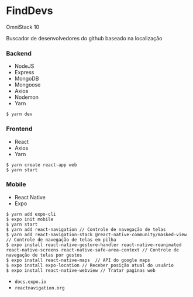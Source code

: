 # FindDevs
OmniStack 10 

Buscador de desenvolvedores do github baseado na localização 

### Backend 

- NodeJS
- Express
- MongoDB
- Mongoose
- Axios
- Nodemon
- Yarn

`$ yarn dev`

### Frontend

- React
- Axios
- Yarn

```
$ yarn create react-app web
$ yarn start
```

### Mobile

- React Native
- Expo

```
$ yarn add expo-cli
$ expo init mobile
$ yarn start
$ yarn add react-navigation // Controle de navegação de telas
$ yarn add react-navigation-stack @react-native-community/masked-view // Controle de navegação de telas em pilha
$ expo install react-native-gesture-handler react-native-reanimated react-native-screens react-native-safe-area-context // Controle de navegação de telas por gestos
$ expo install react-native-maps  // API do google maps 
$ expo install expo-location // Receber posição atual do usuário
$ expo install react-native-webview // Tratar paginas web
```

- `docs.expo.io`
- `reactnavigation.org`